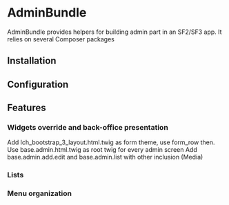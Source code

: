 # AdminBundle

AdminBundle provides helpers for building admin part in an SF2/SF3 app. It relies on several Composer packages
## Installation
## Configuration
## Features

### Widgets override and back-office presentation
Add lch_bootstrap_3_layout.html.twig as form theme, use form_row then.
Use base.admin.html.twig as root twig for every admin screen
Add base.admin.add.edit and base.admin.list with other inclusion (Media)
### Lists
### Menu organization